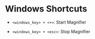 # Windows Shortcuts 

- `<windows_key> + <+>`: Start Magnifier

- `<windows_key> + <esc>`: Stop Magnifier
